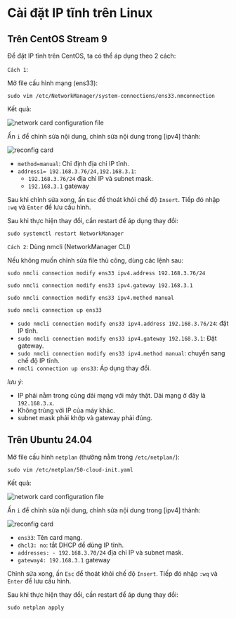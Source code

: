 # Cài đặt IP tĩnh trên Linux

## Trên CentOS Stream 9

Để đặt IP tĩnh trên CentOS, ta có thể áp dụng theo 2 cách:

`Cách 1`:

Mở file cấu hình mạng (ens33):

```plaintext
sudo vim /etc/NetworkManager/system-connections/ens33.nmconnection
```

Kết quả:

![network card configuration file](./images/card_configuration.png)

Ấn `i` để chỉnh sửa nội dung, chỉnh sửa nội dung trong [ipv4] thành:

![reconfig card](./images/reconfig_card.png)

- `method=manual`: Chỉ định địa chỉ IP tĩnh.
- `address1= 192.168.3.76/24,192.168.3.1`:
  - `192.168.3.76/24` địa chỉ IP và subnet mask.
  - `192.168.3.1` gateway

Sau khi chỉnh sửa xong, ấn `Esc` để thoát khỏi chế độ `Insert`. Tiếp đó nhập `:wq` và `Enter` để lưu cấu hình.

Sau khi thực hiện thay đổi, cần restart để áp dụng thay đổi:

```plaintext
sudo systemctl restart NetworkManager
```

`Cách 2`: Dùng nmcli (NetworkManager CLI)

Nếu không muốn chỉnh sửa file thủ công, dùng các lệnh sau:

```plaintext
sudo nmcli connection modify ens33 ipv4.address 192.168.3.76/24

sudo nmcli connection modify ens33 ipv4.gateway 192.168.3.1

sudo nmcli connection modify ens33 ipv4.method manual

sudo nmcli connection up ens33
```

- `sudo nmcli connection modify ens33 ipv4.address 192.168.3.76/24`: đặt IP tĩnh.
- `sudo nmcli connection modify ens33 ipv4.gateway 192.168.3.1`: Đặt gateway.
- `sudo nmcli connection modify ens33 ipv4.method manual`: chuyển sang chế độ IP tĩnh.
- `nmcli connection up ens33`: Áp dụng thay đổi.

*lưu ý:*

- IP phải nằm trong cùng dải mạng với máy thật. Dải mạng ở đây là `192.168.3.x`.
- Không trùng với IP của máy khác.
- subnet mask phải khớp và gateway phải đúng.

## Trên Ubuntu 24.04

Mở file cấu hình `netplan` (thường nằm trong `/etc/netplan/`):

```plaintext
sudo vim /etc/netplan/50-cloud-init.yaml
```

Kết quả:

![network card configuration file](./images/card_configuration_ubuntu.png)

Ấn `i` để chỉnh sửa nội dung, chỉnh sửa nội dung trong [ipv4] thành:

![reconfig card](./images/reconfig_card_ubuntu.png)

- `ens33`: Tên card mạng.
- `dhcl3: no`: tắt DHCP để dùng IP tĩnh.
- `addresses: - 192.168.3.70/24` địa chỉ IP và subnet mask.
- `gateway4: 192.168.3.1` gateway

Chỉnh sửa xong, ấn `Esc` để thoát khỏi chế độ `Insert`. Tiếp đó nhập `:wq` và `Enter` để lưu cấu hình.

Sau khi thực hiện thay đổi, cần restart để áp dụng thay đổi:

```plaintext
sudo netplan apply
```
